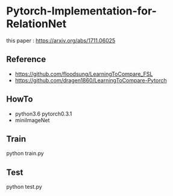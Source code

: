 # Pytorch-Implementation-for-RelationNet
this paper : https://arxiv.org/abs/1711.06025
## Reference
- https://github.com/floodsung/LearningToCompare_FSL
- https://github.com/dragen1860/LearningToCompare-Pytorch
## HowTo
- python3.6 pytorch0.3.1
- miniImageNet
## Train
python train.py
## Test
python test.py
